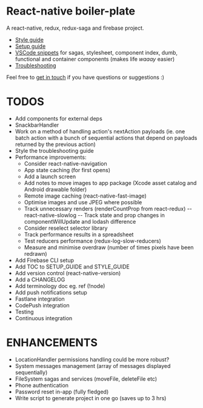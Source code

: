 # React-native boiler-plate

A react-native, redux, redux-saga and firebase project.

* [Style guide](./STYLE_GUIDE.md)
* [Setup guide](./SETUP_GUIDE.md)
* [VSCode snippets](./snippets.json) for sagas, stylesheet, component index, dumb, functional and container components (makes life _waaay_ easier)
* [Troubleshooting](./TROUBLESHOOTING.md)

Feel free to [get in touch](mailto:shaun@aux.co.za) if you have questions or suggestions :)

# TODOS

* Add components for external deps
* SnackbarHandler
* Work on a method of handling action's nextAction payloads (ie. one batch action with a bunch of sequential actions that depend on payloads returned by the previous action)
* Style the troubleshooting guide
* Performance improvements:
  * Consider react-native-navigation
  * App state caching (for first opens)
  * Add a launch screen
  * Add notes to move images to app package (Xcode asset catalog and Android drawable folder)
  * Remote image caching (react-native-fast-image)
  * Optimise images and use JPEG where possible
  * Track unnecessary renders (renderCountProp from react-redux)
    -- react-native-slowlog
    -- Track state and prop changes in componentWillUpdate and lodash difference
  * Consider reselect selector library
  * Track performance results in a spreadsheet
  * Test reducers performance (redux-log-slow-reducers)
  * Measure and minimise overdraw (number of times pixels have been redrawn)
* Add Firebase CLI setup
* Add TOC to SETUP_GUIDE and STYLE_GUIDE
* Add version control (react-native-version)
* Add a CHANGELOG
* Add terminology doc eg. ref (!node)
* Add push notifications setup
* Fastlane integration
* CodePush integration
* Testing
* Continuous integration

# ENHANCEMENTS

* LocationHandler permissions handling could be more robust?
* System messages management (array of messages displayed sequentially)
* FileSystem sagas and services (moveFile, deleteFile etc)
* Phone authentication
* Password reset in-app (fully fledged)
* Write script to generate project in one go (saves up to 3 hrs)
